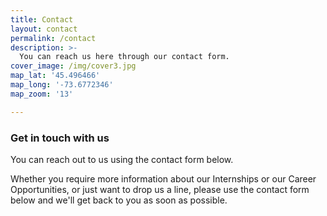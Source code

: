 ```yaml
---
title: Contact
layout: contact
permalink: /contact
description: >-
  You can reach us here through our contact form.
cover_image: /img/cover3.jpg
map_lat: '45.496466'
map_long: '-73.6772346'
map_zoom: '13'

---
```

### Get in touch with us

You can reach out to us using the contact form below.

Whether you require more information about our Internships or our Career Opportunities, or just want to drop us a line, please use the contact form below and we'll get back to you as soon as possible.
